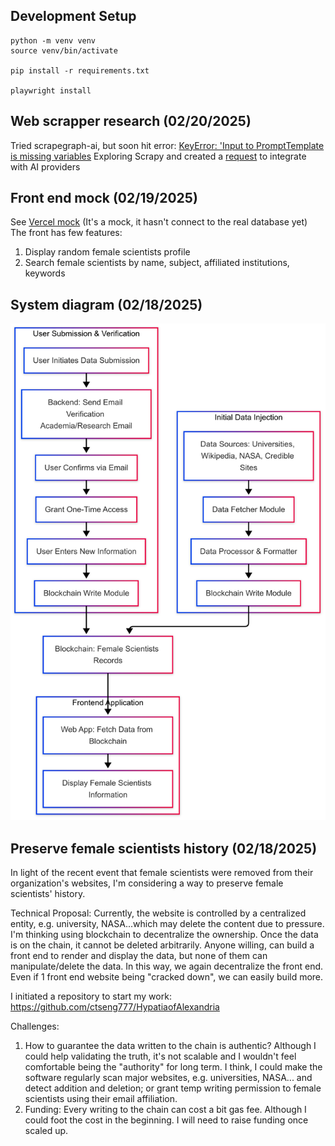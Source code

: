 ## Development Setup

```
python -m venv venv
source venv/bin/activate

pip install -r requirements.txt

playwright install
```

## Web scrapper research (02/20/2025)
Tried scrapegraph-ai, but soon hit error: [KeyError: 'Input to PromptTemplate is missing variables](https://github.com/ScrapeGraphAI/Scrapegraph-ai/issues/926)
Exploring Scrapy and created a [request](https://github.com/scrapy/scrapy/issues/6687) to integrate with AI providers
## Front end mock (02/19/2025)

See [Vercel mock](https://v0-female-scientist-profiles-g90dwq.vercel.app/) (It's a mock, it hasn't connect to the real database yet)
The front has few features:

1. Display random female scientists profile
2. Search female scientists by name, subject, affiliated institutions, keywords

## System diagram (02/18/2025)

![Alt text](system_diagram.png?raw=true)

## Preserve female scientists history (02/18/2025)

In light of the recent event that female scientists were removed from their organization's websites, I'm considering a way to preserve female scientists' history.

Technical Proposal:
Currently, the website is controlled by a centralized entity, e.g. university, NASA...which may delete the content due to pressure. I'm thinking using blockchain to decentralize the ownership. Once the data is on the chain, it cannot be deleted arbitrarily. Anyone willing, can build a front end to render and display the data, but none of them can manipulate/delete the data. In this way, we again decentralize the front end. Even if 1 front end website being "cracked down", we can easily build more.

I initiated a repository to start my work: https://github.com/ctseng777/HypatiaofAlexandria

Challenges:

1. How to guarantee the data written to the chain is authentic? Although I could help validating the truth, it's not scalable and I wouldn't feel comfortable being the "authority" for long term. I think, I could make the software regularly scan major websites, e.g. universities, NASA... and detect addition and deletion; or grant temp writing permission to female scientists using their email affiliation.
2. Funding: Every writing to the chain can cost a bit gas fee. Although I could foot the cost in the beginning. I will need to raise funding once scaled up.
